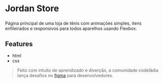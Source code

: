# Jordan Store
### 

 Página príncipal de uma loja de tênis com animações simples, itens enfileirados e responsivos para todos aparelhos usando Flexbox.  

## Features

- html
- css

> Feito com intuito de aprendizado e diverção,
> a comunidade codelâdia lança desafios no [figma](https://www.figma.com/file/Yb9IBH56g7T1hdIyZ3BMNO/Desafios---Codel%C3%A2ndia?node-id=1883%3A2) para desenvolvedores.
